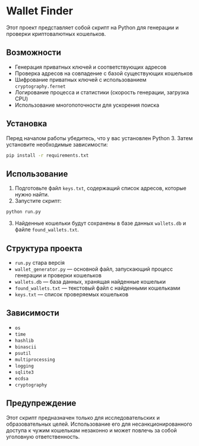 # Wallet Finder

Этот проект представляет собой скрипт на Python для генерации и проверки криптовалютных кошельков.

## Возможности
- Генерация приватных ключей и соответствующих адресов
- Проверка адресов на совпадение с базой существующих кошельков
- Шифрование приватных ключей с использованием `cryptography.fernet`
- Логирование процесса и статистики (скорость генерации, загрузка CPU)
- Использование многопоточности для ускорения поиска

## Установка

Перед началом работы убедитесь, что у вас установлен Python 3. Затем установите необходимые зависимости:

```bash
pip install -r requirements.txt
```

## Использование

1. Подготовьте файл `keys.txt`, содержащий список адресов, которые нужно найти.
2. Запустите скрипт:

```bash
python run.py
```

3. Найденные кошельки будут сохранены в базе данных `wallets.db` и файле `found_wallets.txt`.

## Структура проекта
- `run.py` стара версія
-  `wallet_generator.py` — основной файл, запускающий процесс генерации и проверки кошельков
- `wallets.db` — база данных, хранящая найденные кошельки
- `found_wallets.txt` — текстовый файл с найденными кошельками
- `keys.txt` — список проверяемых кошельков

## Зависимости
- `os`
- `time`
- `hashlib`
- `binascii`
- `psutil`
- `multiprocessing`
- `logging`
- `sqlite3`
- `ecdsa`
- `cryptography`

## Предупреждение
Этот скрипт предназначен только для исследовательских и образовательных целей. Использование его для несанкционированного доступа к чужим кошелькам незаконно и может повлечь за собой уголовную ответственность.

